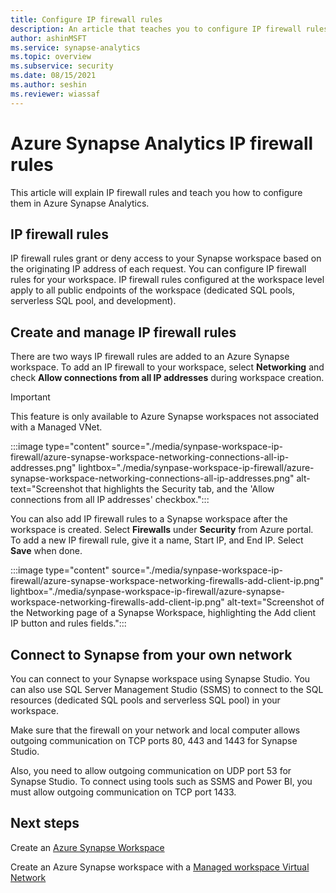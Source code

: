 ```yaml
---
title: Configure IP firewall rules 
description: An article that teaches you to configure IP firewall rules in Azure Synapse Analytics 
author: ashinMSFT 
ms.service: synapse-analytics 
ms.topic: overview
ms.subservice: security 
ms.date: 08/15/2021 
ms.author: seshin 
ms.reviewer: wiassaf
---
```


# Azure Synapse Analytics IP firewall rules

This article will explain IP firewall rules and teach you how to configure them in Azure Synapse Analytics.

## IP firewall rules

IP firewall rules grant or deny access to your Synapse workspace based on the originating IP address of each request. You can configure IP firewall rules for your workspace. IP firewall rules configured at the workspace level apply to all public endpoints of the workspace (dedicated SQL pools, serverless SQL pool, and development).

## Create and manage IP firewall rules

There are two ways IP firewall rules are added to an Azure Synapse workspace. To add an IP firewall to your workspace, select **Networking** and check **Allow connections from all IP addresses** during workspace creation.

> [!Important]
> This feature is only available to Azure Synapse workspaces not associated with a Managed VNet.

:::image type="content" source="./media/synpase-workspace-ip-firewall/azure-synapse-workspace-networking-connections-all-ip-addresses.png" lightbox="./media/synpase-workspace-ip-firewall/azure-synapse-workspace-networking-connections-all-ip-addresses.png" alt-text="Screenshot that highlights the Security tab, and the 'Allow connections from all IP addresses' checkbox.":::


You can also add IP firewall rules to a Synapse workspace after the workspace is created. Select **Firewalls** under **Security** from Azure portal. To add a new IP firewall rule, give it a name, Start IP, and End IP. Select **Save** when done.

:::image type="content" source="./media/synpase-workspace-ip-firewall/azure-synapse-workspace-networking-firewalls-add-client-ip.png" lightbox="./media/synpase-workspace-ip-firewall/azure-synapse-workspace-networking-firewalls-add-client-ip.png" alt-text="Screenshot of the Networking page of a Synapse Workspace, highlighting the Add client IP button and rules fields.":::

## Connect to Synapse from your own network

You can connect to your Synapse workspace using Synapse Studio. You can also use SQL Server Management Studio (SSMS) to connect to the SQL resources (dedicated SQL pools and serverless SQL pool) in your workspace.

Make sure that the firewall on your network and local computer allows outgoing communication on TCP ports 80, 443 and 1443 for Synapse Studio.

Also, you need to allow outgoing communication on UDP port 53 for Synapse Studio. To connect using tools such as SSMS and Power BI, you must allow outgoing communication on TCP port 1433.


## Next steps

Create an [Azure Synapse Workspace](../quickstart-create-workspace.md)

Create an Azure Synapse workspace with a [Managed workspace Virtual Network](./synapse-workspace-managed-vnet.md)
